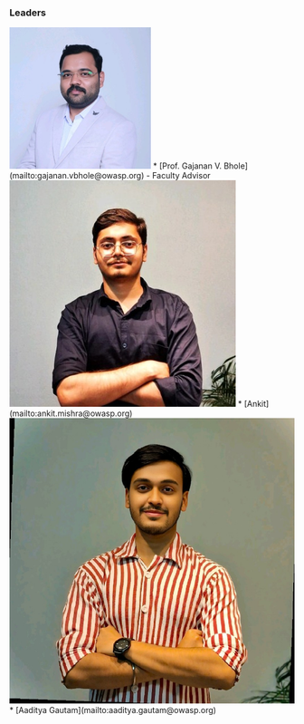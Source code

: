 ### Leaders
<img width = "250" height = "250" src="assets/sir-new.jpeg"/>
              * [Prof. Gajanan V. Bhole](mailto:gajanan.vbhole@owasp.org) -  Faculty Advisor 
 <img src="assets/ankit-new.jpeg"/>
* [Ankit](mailto:ankit.mishra@owasp.org) 
  <img src="assets/ag-new.jpeg"/>
* [Aaditya Gautam](mailto:aaditya.gautam@owasp.org)
